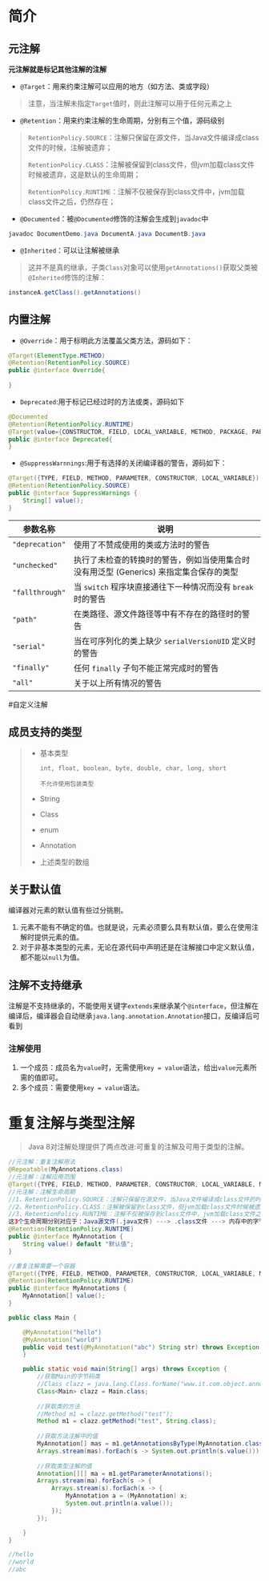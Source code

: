 # 简介

## 元注解

**元注解就是标记其他注解的注解**

- `@Target`：用来约束注解可以应用的地方（如方法、类或字段）

> 注意，当注解未指定`Target`值时，则此注解可以用于任何元素之上

- `@Retention`：用来约束注解的生命周期，分别有三个值，源码级别

> `RetentionPolicy.SOURCE`：注解只保留在源文件，当Java文件编译成class文件的时候，注解被遗弃；
>
> `RetentionPolicy.CLASS`：注解被保留到class文件，但jvm加载class文件时候被遗弃，这是默认的生命周期；
>
> `RetentionPolicy.RUNTIME`：注解不仅被保存到class文件中，jvm加载class文件之后，仍然存在；

- `@Documented`：被`@Documented`修饰的注解会生成到`javadoc`中

```java
javadoc DocumentDemo.java DocumentA.java DocumentB.java 
```

- `@Inherited`：可以让注解被继承

> 这并不是真的继承，子类`Class`对象可以使用`getAnnotations()`获取父类被`@Inherited`修饰的注解：

```java
instanceA.getClass().getAnnotations()
```

## 内置注解

- `@Override`：用于标明此方法覆盖父类方法，源码如下：

```java
@Target(ElementType.METHOD)
@Retention(RetentionPolicy.SOURCE)
public @interface Override{
   
}
```

- `Deprecated`:用于标记已经过时的方法或类，源码如下

```java
@Documented
@Retention(RetentionPolicy.RUNTIME)
@Target(value={CONSTRUCTOR, FIELD, LOCAL_VARIABLE, METHOD, PACKAGE, PARAMETER, TYPE})
public @interface Deprecated{  
}
```

- `@SuppressWarnnings`:用于有选择的关闭编译器的警告，源码如下：

```java
@Target({TYPE, FIELD, METHOD, PARAMETER, CONSTRUCTOR, LOCAL_VARIABLE})
@Retention(RetentionPolicy.SOURCE)
public @interface SuppressWarnings {
    String[] value();
}
```

| 参数名称        | 说明                                                         |
| --------------- | ------------------------------------------------------------ |
| `"deprecation"` | 使用了不赞成使用的类或方法时的警告                           |
| `"unchecked"`   | 执行了未检查的转换时的警告，例如当使用集合时没有用泛型 (Generics) 来指定集合保存的类型 |
| `"fallthrough"` | 当 `switch` 程序块直接通往下一种情况而没有 `break` 时的警告  |
| `"path"`        | 在类路径、源文件路径等中有不存在的路径时的警告               |
| `"serial"`      | 当在可序列化的类上缺少 `serialVersionUID` 定义时的警告       |
| `"finally"`     | 任何 `finally` 子句不能正常完成时的警告                      |
| `"all"`         | 关于以上所有情况的警告                                       |

#自定义注解

## 成员支持的类型

> - 基本类型
>
>   `int, float, boolean, byte, double, char, long, short`
>
>   `不允许使用包装类型`
>
> - String
>
> - Class
>
> - enum
>
> - Annotation
>
> - 上述类型的数组

## 关于默认值

编译器对元素的默认值有些过分挑剔。

1. 元素不能有不确定的值。也就是说，元素必须要么具有默认值，要么在使用注解时提供元素的值。
2. 对于非基本类型的元素，无论在源代码中声明还是在注解接口中定义默认值，都不能以`null`为值。

## 注解不支持继承

注解是不支持继承的，不能使用关键字`extends`来继承某个`@interface`，但注解在编译后，编译器会自动继承`java.lang.annotation.Annotation`接口，反编译后可看到

### 注解使用

1. 一个成员：成员名为`value`时，无需使用`key = value`语法，给出`value`元素所需的值即可。
2. 多个成员：需要使用`key = value`语法。

# 重复注解与类型注解

> Java 8对注解处理提供了两点改进:可重复的注解及可用于类型的注解。

```java
//元注解：重复注解用法
@Repeatable(MyAnnotations.class)
//元注解：注解应用范围
@Target({TYPE, FIELD, METHOD, PARAMETER, CONSTRUCTOR, LOCAL_VARIABLE, MODULE})
//元注解：注解生命周期
//1、RetentionPolicy.SOURCE：注解只保留在源文件，当Java文件编译成class文件的时候，注解被遗弃；
//2、RetentionPolicy.CLASS：注解被保留到class文件，但jvm加载class文件时候被遗弃，这是默认的生命周期；
//3、RetentionPolicy.RUNTIME：注解不仅被保存到class文件中，jvm加载class文件之后，仍然存在；
这3个生命周期分别对应于：Java源文件(.java文件) ---> .class文件 ---> 内存中的字节码。
@Retention(RetentionPolicy.RUNTIME)
public @interface MyAnnotation {
    String value() default "默认值";
}
```

```java
//重复注解需要一个容器
@Target({TYPE, FIELD, METHOD, PARAMETER, CONSTRUCTOR, LOCAL_VARIABLE, MODULE})
@Retention(RetentionPolicy.RUNTIME)
public @interface MyAnnotations {
    MyAnnotation[] value();
}
```

```java
public class Main {

    @MyAnnotation("hello")
    @MyAnnotation("world")
    public void test(@MyAnnotation("abc") String str) throws Exception {
    }

    public static void main(String[] args) throws Exception {
        //获取Main的字节码类
        //Class clazz = java.lang.Class.forName("www.it.com.object.annotation.Student");
        Class<Main> clazz = Main.class;
        
        //获取类的方法
        //Method m1 = clazz.getMethod("test");
        Method m1 = clazz.getMethod("test", String.class);
        
        //获取方法注解中的值
        MyAnnotation[] mas = m1.getAnnotationsByType(MyAnnotation.class);
        Arrays.stream(mas).forEach(s -> System.out.println(s.value()));
        
        //获取类型注解的值
        Annotation[][] ma = m1.getParameterAnnotations();
        Arrays.stream(ma).forEach(s -> {
            Arrays.stream(s).forEach(x -> {
                MyAnnotation a = (MyAnnotation) x;
                System.out.println(a.value());
            });
        });

    }
}

//hello
//world
//abc
```

